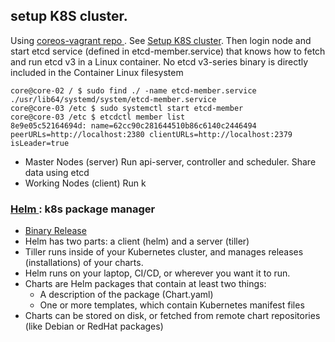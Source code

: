 ## setup K8S cluster.
Using [ coreos-vagrant repo ](https://github.com/coreos/coreos-vagrant). See [Setup K8S cluster](https://stackoverflow.com/questions/49605297/coreos-cluster-with-vagrant-does-not-start-configure-etcd-correctly?rq=1). Then login node and start etcd service (defined in etcd-member.service) that knows how to fetch and run etcd v3 in a Linux container. No etcd v3-series binary is directly included in the Container Linux filesystem
```
core@core-02 / $ sudo find ./ -name etcd-member.service
./usr/lib64/systemd/system/etcd-member.service
core@core-03 /etc $ sudo systemctl start etcd-member         
core@core-03 /etc $ etcdctl member list
8e9e05c52164694d: name=62cc90c281644510b86c6140c2446494 peerURLs=http://localhost:2380 clientURLs=http://localhost:2379 isLeader=true
```
- Master Nodes (server)
  Run api-server, controller and scheduler. Share data using etcd
- Working Nodes (client)
  Run k
  
### [ Helm ](https://helm.sh/): k8s package manager
- [ Binary Release ](https://github.com/helm/helm/releases/)
- Helm has two parts: a client (helm) and a server (tiller)
- Tiller runs inside of your Kubernetes cluster, and manages releases (installations) of your charts.
- Helm runs on your laptop, CI/CD, or wherever you want it to run.
- Charts are Helm packages that contain at least two things:
     - A description of the package (Chart.yaml)
     -  One or more templates, which contain Kubernetes manifest files
- Charts can be stored on disk, or fetched from remote chart repositories (like Debian or RedHat packages)
